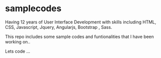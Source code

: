 # samplecodes

Having 12 years of User Interface Development with skills including HTML, CSS, Javascript, Jquery, Angularjs, Bootstrap , Sass.

This repo includes some sample codes and funtionalities that I have been working on.. 

Lets code ...
